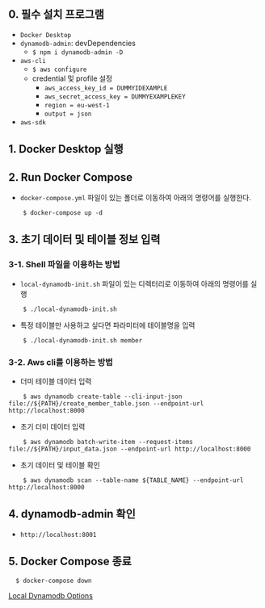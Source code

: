 ## 0. 필수 설치 프로그램
- `Docker Desktop`
- `dynamodb-admin`: devDependencies
  + `$ npm i dynamodb-admin -D`
- `aws-cli`
  + `$ aws configure`
  + credential 및 profile 설정
    - `aws_access_key_id = DUMMYIDEXAMPLE`
    - `aws_secret_access_key = DUMMYEXAMPLEKEY`
    - `region = eu-west-1`
    - `output = json`
- `aws-sdk`

## 1. Docker Desktop 실행

## 2. Run Docker Compose
- `docker-compose.yml` 파일이 있는 폴더로 이동하여 아래의 명령어를 실행한다.
```shell
    $ docker-compose up -d
```

## 3. 초기 데이터 및 테이블 정보 입력
### 3-1. Shell 파일을 이용하는 방법
- `local-dynamodb-init.sh` 파일이 있는 디렉터리로 이동하여 아래의 명령어를 실행
```shell
    $ ./local-dynamodb-init.sh
```
- 특정 테이블만 사용하고 싶다면 파라미터에 테이블명을 입력
```shell
    $ ./local-dynamodb-init.sh member
```

### 3-2. Aws cli를 이용하는 방법 
- 더미 테이블 데이터 입력 
```shell
    $ aws dynamodb create-table --cli-input-json file://${PATH}/create_member_table.json --endpoint-url http://localhost:8000
```

- 초기 더미 데이터 입력
```shell
    $ aws dynamodb batch-write-item --request-items file://${PATH}/input_data.json --endpoint-url http://localhost:8000
```

- 초기 데이터 및 테이블 확인
```shell
    $ aws dynamodb scan --table-name ${TABLE_NAME} --endpoint-url http://localhost:8000
```

## 4. dynamodb-admin 확인
- `http://localhost:8001`

## 5. Docker Compose 종료
```shell
  $ docker-compose down
```


[Local Dynamodb Options](https://docs.aws.amazon.com/ko_kr/amazondynamodb/latest/developerguide/DynamoDBLocal.UsageNotes.html)